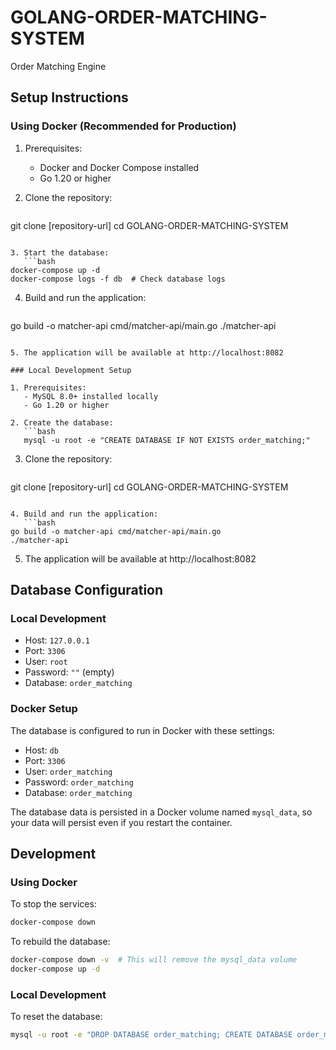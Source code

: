# GOLANG-ORDER-MATCHING-SYSTEM
Order Matching Engine

## Setup Instructions

### Using Docker (Recommended for Production)

1. Prerequisites:
   - Docker and Docker Compose installed
   - Go 1.20 or higher

2. Clone the repository:
   ```bash
git clone [repository-url]
cd GOLANG-ORDER-MATCHING-SYSTEM
```

3. Start the database:
   ```bash
docker-compose up -d
docker-compose logs -f db  # Check database logs
```

4. Build and run the application:
   ```bash
go build -o matcher-api cmd/matcher-api/main.go
./matcher-api
```

5. The application will be available at http://localhost:8082

### Local Development Setup

1. Prerequisites:
   - MySQL 8.0+ installed locally
   - Go 1.20 or higher

2. Create the database:
   ```bash
   mysql -u root -e "CREATE DATABASE IF NOT EXISTS order_matching;"
   ```

3. Clone the repository:
   ```bash
git clone [repository-url]
cd GOLANG-ORDER-MATCHING-SYSTEM
```

4. Build and run the application:
   ```bash
go build -o matcher-api cmd/matcher-api/main.go
./matcher-api
```

5. The application will be available at http://localhost:8082

## Database Configuration

### Local Development
- Host: `127.0.0.1`
- Port: `3306`
- User: `root`
- Password: `""` (empty)
- Database: `order_matching`

### Docker Setup
The database is configured to run in Docker with these settings:
- Host: `db`
- Port: `3306`
- User: `order_matching`
- Password: `order_matching`
- Database: `order_matching`

The database data is persisted in a Docker volume named `mysql_data`, so your data will persist even if you restart the container.

## Development

### Using Docker
To stop the services:
```bash
docker-compose down
```

To rebuild the database:
```bash
docker-compose down -v  # This will remove the mysql_data volume
docker-compose up -d
```

### Local Development
To reset the database:
```bash
mysql -u root -e "DROP DATABASE order_matching; CREATE DATABASE order_matching;"
```
